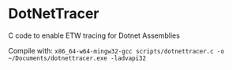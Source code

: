 # DotNetTracer
C code to enable ETW tracing for Dotnet Assemblies

Compile with:
```x86_64-w64-mingw32-gcc scripts/dotnettracer.c -o ~/Documents/dotnettracer.exe -ladvapi32```

